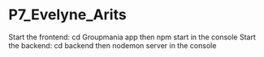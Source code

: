 # P7_Evelyne_Arits

Start the frontend: cd Groupmania app then npm start in the console
Start the backend: cd backend then nodemon server in the console
